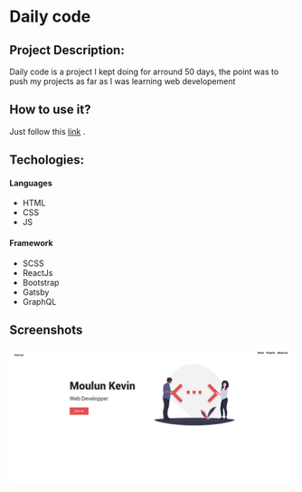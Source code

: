 # Daily code

## Project Description:

Daily code is a project I kept doing for arround 50 days, the point was to push my projects as far as I was learning web developement 

## How to use it?

Just follow this [link](https://atndesign.github.io/dailycode/) .

## Techologies:

#### Languages

- HTML
- CSS
- JS

#### Framework

- SCSS
- ReactJs
- Bootstrap
- Gatsby
- GraphQL

## Screenshots

<img src="./screen.png" alt="demo" />
